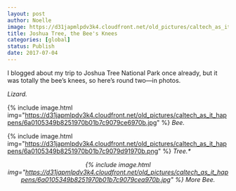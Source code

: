 ```yaml
---
layout: post
author: Noelle
image: https://d31japmlpdv3k4.cloudfront.net/old_pictures/caltech_as_it_happens/6a0105349b8251970b01b7c9079ccb970b.jpg
title: Joshua Tree, the Bee's Knees
categories: [global]
status: Publish
date: 2017-07-04
---
```


I blogged about my trip to Joshua Tree National Park once already, but it was totally the bee’s knees, so here’s round two—in photos.

*Lizard.*


{% include image.html img="https://d31japmlpdv3k4.cloudfront.net/old_pictures/caltech_as_it_happens/6a0105349b8251970b01b7c9079ce6970b.jpg" %}
*Bee.*


{% include image.html img="https://d31japmlpdv3k4.cloudfront.net/old_pictures/caltech_as_it_happens/6a0105349b8251970b01b7c9079d91970b.png" %}
<em style="text-align: center;">Tree.*


{% include image.html img="https://d31japmlpdv3k4.cloudfront.net/old_pictures/caltech_as_it_happens/6a0105349b8251970b01b7c9079cea970b.jpg" %}
*More Bee.*
